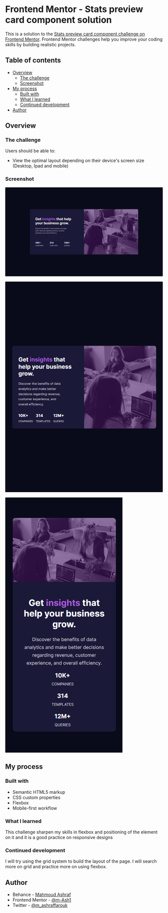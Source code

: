 # Frontend Mentor - Stats preview card component solution

This is a solution to the [Stats preview card component challenge on Frontend Mentor](https://www.frontendmentor.io/challenges/stats-preview-card-component-8JqbgoU62). Frontend Mentor challenges help you improve your coding skills by building realistic projects. 

## Table of contents

- [Overview](#overview)
  - [The challenge](#the-challenge)
  - [Screenshot](#screenshot)
- [My process](#my-process)
  - [Built with](#built-with)
  - [What I learned](#what-i-learned)
  - [Continued development](#continued-development)
- [Author](#author)


## Overview

### The challenge

Users should be able to:

- View the optimal layout depending on their device's screen size (Desktop, Ipad and mobile)

### Screenshot

![desktop view](./screenshots/project-3.PNG)
<p text-align="center">
  <img src="./screenshots/project-3-Ipad.PNG">
</p>
<p text-align="center">
  <img src="./screenshots/project-3-mobile.PNG">
</p>

## My process

### Built with

- Semantic HTML5 markup
- CSS custom properties
- Flexbox
- Mobile-first workflow

### What I learned

This challenge sharpen my skills in flexbox and positioning of the element on it and it is a good practice on responsive designs

### Continued development

I will try using the grid system to build the layout of the page. I will search more on grid and practice more on using flexbox.

## Author

- Behance - [Mahmoud Ashraf](https://www.behance.net/m_ashraffarouk/)
- Frontend Mentor - [@m-Ash1](https://www.frontendmentor.io/profile/m-Ash1)
- Twitter - [@m_ashraffarouk](https://www.twitter.com/m_ashraffarouk)
